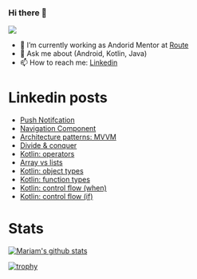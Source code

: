 ### Hi there 👋
![](https://komarev.com/ghpvc/?username=mariamrady92019)


- 🔭 I’m currently working as Andorid Mentor at [Route](https://ar-ar.facebook.com/Routelearning/)
- 💬 Ask me about (Android, Kotlin, Java)
- 📫 How to reach me: [Linkedin](https://www.linkedin.com/in/mariam-el-bradiey-225923199/)

# Linkedin posts 
  - [Push Notifcation ](https://www.linkedin.com/posts/mariam-el-bradiey-225923199_android-androiddeveloper-kotlin-activity-6932780263659712513-jYoQ?utm_source=linkedin_share&utm_medium=member_desktop_web)
- [Navigation Component ](https://www.linkedin.com/posts/mariam-el-bradiey-225923199_android-androiddevelopment-androiddeveloper-activity-6905560113516474368-uLyG?utm_source=linkedin_share&utm_medium=member_desktop_web)
- [Architecture patterns: MVVM ](https://www.linkedin.com/posts/mariam-el-bradiey-225923199_android-androidstudio-java-activity-6900150985507827712-03vm?utm_source=linkedin_share&utm_medium=member_desktop_web)
- [Divide & conquer ](https://www.linkedin.com/posts/mariam-el-bradiey-225923199_algorithms-android-kotlin-activity-6865320301916381184-QP20?utm_source=linkedin_share&utm_medium=member_desktop_web)
- [Kotlin: operators ](https://www.linkedin.com/posts/mariam-el-bradiey-225923199_kotlin-android-androiddeveloper-activity-6848916997875482624-P13b?utm_source=linkedin_share&utm_medium=member_desktop_web)
- [Array vs lists](https://www.linkedin.com/posts/mariam-el-bradiey-225923199_grokkingalgorithms-android-software-activity-6846512094238519296-3F-7?utm_source=linkedin_share&utm_medium=member_desktop_web)
- [Kotlin: object types ](https://www.linkedin.com/posts/mariam-el-bradiey-225923199_kotlin-androiddeveloper-learn-activity-6841740095628947456-FAUr?utm_source=linkedin_share&utm_medium=member_desktop_web)
- [Kotlin: function types ](https://www.linkedin.com/posts/mariam-el-bradiey-225923199_kotlin-androiddeveloper-tipofkotlinday-activity-6841151533833449472-5LwW?utm_source=linkedin_share&utm_medium=member_desktop_web)
- [Kotlin: control flow (when)](https://www.linkedin.com/posts/mariam-el-bradiey-225923199_kotlin-kotlinvsjava-tipofkotlinday-activity-6840023029376933889-tg7d?utm_source=linkedin_share&utm_medium=member_desktop_web)
- [Kotlin: control flow (if)](https://www.linkedin.com/posts/mariam-el-bradiey-225923199_kotlin-developer-java-activity-6839388349824827392-82p5?utm_source=linkedin_share&utm_medium=member_desktop_web)


# Stats 
[![Mariam's github stats](https://github-readme-stats.vercel.app/api?username=mariamrady92019)](https://github.com/anuraghazra/github-readme-stats)


[![trophy](https://github-profile-trophy.vercel.app/?username=mariamrady92019)](https://github.com/mariamrady92019/github-profile-trophy)

